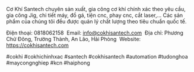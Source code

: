 Cơ Khí Santech chuyên sản xuất, gia công cơ khí chính xác theo yêu cầu, gia công Jig, chi tiết máy, đồ gá, tiện cnc, phay cnc, cắt laser,... Các sản phẩm của chúng tôi đều được quản lý chất lượng theo tiêu chuẩn quốc tế. 

Điện thoại: 0818062158 
Email: info@cokhisantech.com 
Địa chỉ: Phương Chử Đông, Trường Thành, An Lão, Hải Phòng 
Website: https://cokhisantech.com

#cokhi #cokhichinhxac #santech #cokhisantech #automation #tudonghoa #maycongnghiep #kcn #haiphong
